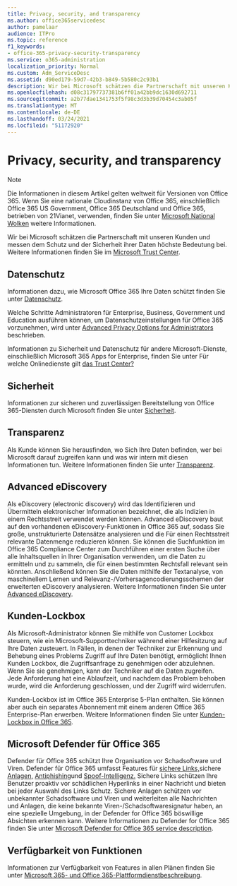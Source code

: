 ```yaml
---
title: Privacy, security, and transparency
ms.author: office365servicedesc
author: pamelaar
audience: ITPro
ms.topic: reference
f1_keywords:
- office-365-privacy-security-transparency
ms.service: o365-administration
localization_priority: Normal
ms.custom: Adm_ServiceDesc
ms.assetid: d90ed179-59d7-42b3-b849-5b580c2c93b1
description: Wir bei Microsoft schätzen die Partnerschaft mit unseren Kunden und messen dem Schutz und der Sicherheit ihrer Daten höchste Bedeutung bei. Weitere Informationen finden Sie im Microsoft Trust Center.
ms.openlocfilehash: d08c31797737381b6ff01a42bb9dc1630d692711
ms.sourcegitcommit: a2b77dae1341753f5f98c3d3b39d70454c3ab05f
ms.translationtype: MT
ms.contentlocale: de-DE
ms.lasthandoff: 03/24/2021
ms.locfileid: "51172920"
---
```

# <a name="privacy-security-and-transparency"></a>Privacy, security, and transparency

> [!NOTE]
> Die Informationen in diesem Artikel gelten weltweit für Versionen von Office 365. Wenn Sie eine nationale Cloudinstanz von Office 365, einschließlich Office 365 US Government, Office 365 Deutschland und Office 365, betrieben von 21Vianet, verwenden, finden Sie unter [Microsoft National Wolken](https://go.microsoft.com/fwlink/?linkid=841582) weitere Informationen. 
  
Wir bei Microsoft schätzen die Partnerschaft mit unseren Kunden und messen dem Schutz und der Sicherheit ihrer Daten höchste Bedeutung bei. Weitere Informationen finden Sie im [Microsoft Trust Center](https://go.microsoft.com/fwlink/?LinkID=717951&amp;clcid=0x409).
  
## <a name="privacy"></a>Datenschutz

Informationen dazu, wie Microsoft Office 365 Ihre Daten schützt finden Sie unter [Datenschutz](https://go.microsoft.com/fwlink/?LinkID=717953&amp;clcid=0x409). 
  
Welche Schritte Administratoren für Enterprise, Business, Government und Education ausführen können, um Datenschutzeinstellungen für Office 365 vorzunehmen, wird unter [Advanced Privacy Options for Administrators](https://go.microsoft.com/fwlink/p/?LinkID=285202) beschrieben.
  
Informationen zu Sicherheit und Datenschutz für andere Microsoft-Dienste, einschließlich Microsoft 365 Apps for Enterprise, finden Sie unter Für welche Onlinedienste gilt [das Trust Center?](https://www.microsoft.com/trustcenter/default.aspx)
  
## <a name="security"></a>Sicherheit

Informationen zur sicheren und zuverlässigen Bereitstellung von Office 365-Diensten durch Microsoft finden Sie unter [Sicherheit](https://go.microsoft.com/fwlink/?LinkID=717954&amp;clcid=0x409).
  
## <a name="transparency"></a>Transparenz

Als Kunde können Sie herausfinden, wo Sich Ihre Daten befinden, wer bei Microsoft darauf zugreifen kann und was wir intern mit diesen Informationen tun. Weitere Informationen finden Sie unter [Transparenz](https://go.microsoft.com/fwlink/?LinkID=717955&amp;clcid=0x409).
  
## <a name="advanced-ediscovery"></a>Advanced eDiscovery

Als eDiscovery (electronic discovery) wird das Identifizieren und Übermitteln elektronischer Informationen bezeichnet, die als Indizien in einem Rechtsstreit verwendet werden können. Advanced eDiscovery baut auf den vorhandenen eDiscovery-Funktionen in Office 365 auf, sodass Sie große, unstrukturierte Datensätze analysieren und die Für einen Rechtsstreit relevante Datenmenge reduzieren können. Sie können die Suchfunktion im Office 365 Compliance Center zum Durchführen einer ersten Suche über alle Inhaltsquellen in Ihrer Organisation verwenden, um die Daten zu ermitteln und zu sammeln, die für einen bestimmten Rechtsfall relevant sein könnten. Anschließend können Sie die Daten mithilfe der Textanalyse, von maschinellem Lernen und Relevanz-/Vorhersagencodierungsschemen der erweiterten eDiscovery analysieren. Weitere Informationen finden Sie unter [Advanced eDiscovery](/microsoft-365/compliance/overview-ediscovery-20).
  
## <a name="customer-lockbox"></a>Kunden-Lockbox

Als Microsoft-Administrator können Sie mithilfe von Customer Lockbox steuern, wie ein Microsoft-Supporttechniker während einer Hilfesitzung auf Ihre Daten zusteuert. In Fällen, in denen der Techniker zur Erkennung und Behebung eines Problems Zugriff auf Ihre Daten benötigt, ermöglicht Ihnen Kunden Lockbox, die Zugriffsanfrage zu genehmigen oder abzulehnen. Wenn Sie sie genehmigen, kann der Techniker auf die Daten zugreifen. Jede Anforderung hat eine Ablaufzeit, und nachdem das Problem behoben wurde, wird die Anforderung geschlossen, und der Zugriff wird widerrufen.
  
Kunden-Lockbox ist im Office 365 Enterprise 5-Plan enthalten. Sie können aber auch ein separates Abonnement mit einem anderen Office 365 Enterprise-Plan erwerben. Weitere Informationen finden Sie unter [Kunden-Lockbox in Office 365](/microsoft-365/compliance/customer-lockbox-requests).
  
## <a name="microsoft-defender-for-office-365"></a>Microsoft Defender für Office 365

Defender für Office 365 schützt Ihre Organisation vor Schadsoftware und Viren. Defender für Office 365 umfasst Features für [sichere Links,](/office365/securitycompliance/atp-safe-links)sichere [Anlagen,](/office365/securitycompliance/atp-safe-attachments) [Antiphishing](/office365/securitycompliance/atp-anti-phishing)und [Spoof-Intelligenz.](/office365/securitycompliance/learn-about-spoof-intelligence) Sichere Links schützen Ihre Benutzer proaktiv vor schädlichen Hyperlinks in einer Nachricht und bieten bei jeder Auswahl des Links Schutz. Sichere Anlagen schützen vor unbekannter Schadsoftware und Viren und weiterleiten alle Nachrichten und Anlagen, die keine bekannte Viren-/Schadsoftwaresignatur haben, an eine spezielle Umgebung, in der Defender for Office 365 böswillige Absichten erkennen kann. Weitere Informationen zu Defender for Office 365 finden Sie unter [Microsoft Defender for Office 365 service description](../office-365-advanced-threat-protection-service-description.md).
  
## <a name="feature-availability"></a>Verfügbarkeit von Funktionen

Informationen zur Verfügbarkeit von Features in allen Plänen finden Sie unter [Microsoft 365- und Office 365-Plattformdienstbeschreibung](office-365-platform-service-description.md).